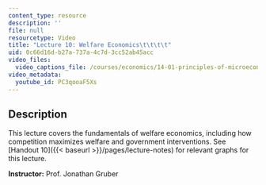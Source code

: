 ```yaml
---
content_type: resource
description: ''
file: null
resourcetype: Video
title: "Lecture 10: Welfare Economics\t\t\t\t"
uid: 0c66d16d-b27a-737a-4c7d-3cc52ab45acc
video_files:
  video_captions_file: /courses/economics/14-01-principles-of-microeconomics-fall-2018/lecture-videos/lec-10-welfare-economics/PC3qooaF5Xs.vtt
video_metadata:
  youtube_id: PC3qooaF5Xs
---
```


Description
-----------

This lecture covers the fundamentals of welfare economics, including how competition maximizes welfare and government interventions. See [Handout 10]({{< baseurl >}}/pages/lecture-notes) for relevant graphs for this lecture.

**Instructor:** Prof. Jonathan Gruber